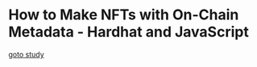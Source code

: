 # How to Make NFTs with On-Chain Metadata - Hardhat and JavaScript

[goto study](https://docs.alchemy.com/docs/how-to-make-nfts-with-on-chain-metadata-hardhat-and-javascript)